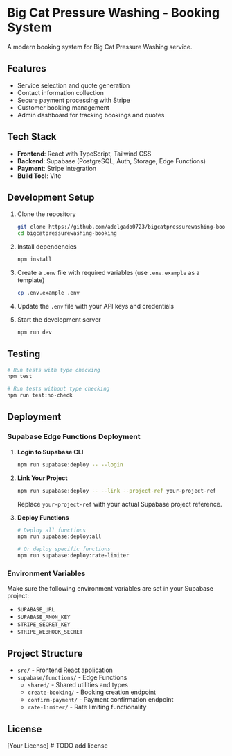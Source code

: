 # Big Cat Pressure Washing - Booking System

A modern booking system for Big Cat Pressure Washing service.

## Features

- Service selection and quote generation
- Contact information collection
- Secure payment processing with Stripe
- Customer booking management
- Admin dashboard for tracking bookings and quotes

## Tech Stack

- **Frontend**: React with TypeScript, Tailwind CSS
- **Backend**: Supabase (PostgreSQL, Auth, Storage, Edge Functions)
- **Payment**: Stripe integration
- **Build Tool**: Vite

## Development Setup

1. Clone the repository
   ```bash
   git clone https://github.com/adelgado0723/bigcatpressurewashing-booking.git
   cd bigcatpressurewashing-booking
   ```

2. Install dependencies
   ```bash
   npm install
   ```

3. Create a `.env` file with required variables (use `.env.example` as a template)
   ```bash
   cp .env.example .env
   ```

4. Update the `.env` file with your API keys and credentials

5. Start the development server
   ```bash
   npm run dev
   ```

## Testing

```bash
# Run tests with type checking
npm test

# Run tests without type checking
npm run test:no-check
```

## Deployment

### Supabase Edge Functions Deployment

1. **Login to Supabase CLI**
   ```bash
   npm run supabase:deploy -- --login
   ```

2. **Link Your Project**
   ```bash
   npm run supabase:deploy -- --link --project-ref your-project-ref
   ```
   Replace `your-project-ref` with your actual Supabase project reference.

3. **Deploy Functions**
   ```bash
   # Deploy all functions
   npm run supabase:deploy:all

   # Or deploy specific functions
   npm run supabase:deploy:rate-limiter
   ```

### Environment Variables

Make sure the following environment variables are set in your Supabase project:
- `SUPABASE_URL`
- `SUPABASE_ANON_KEY`
- `STRIPE_SECRET_KEY`
- `STRIPE_WEBHOOK_SECRET`

## Project Structure

- `src/` - Frontend React application
- `supabase/functions/` - Edge Functions
  - `shared/` - Shared utilities and types
  - `create-booking/` - Booking creation endpoint
  - `confirm-payment/` - Payment confirmation endpoint
  - `rate-limiter/` - Rate limiting functionality

## License

[Your License]  # TODO add license